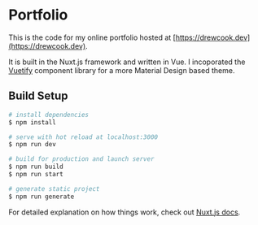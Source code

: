 # Portfolio

This is the code for my online portfolio hosted at [https://drewcook.dev](https://drewcook.dev).

It is built in the Nuxt.js framework and written in Vue. I incoporated the [Vuetify](https://vuetifyjs.com/) component library for a more Material Design based theme.

## Build Setup

```bash
# install dependencies
$ npm install

# serve with hot reload at localhost:3000
$ npm run dev

# build for production and launch server
$ npm run build
$ npm run start

# generate static project
$ npm run generate
```

For detailed explanation on how things work, check out [Nuxt.js docs](https://nuxtjs.org).
